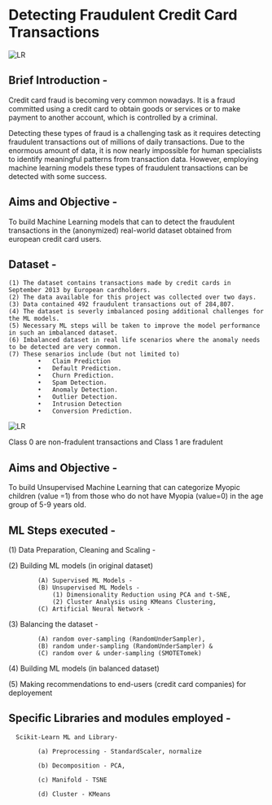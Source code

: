 # Detecting Fraudulent Credit Card Transactions

![LR](https://github.com/fbrowther/Anomaly-Detection-to-identify-Fraudulent-Credit-Card-Transactions/blob/main/Images/Credit-Card-Fraud-Detection.jpg)
## Brief Introduction -
Credit card fraud is becoming very common nowadays. It is a fraud committed using a credit card to obtain goods or services or to make payment to another account, which is controlled by a criminal. 

Detecting these types of fraud is a challenging task as it requires detecting fraudulent transactions out of millions of daily transactions. Due to the enormous amount of data, it is now nearly impossible for human specialists to identify meaningful patterns from transaction data. However, employing machine learning models these types of fraudulent transactions can be detected with some success. 

## Aims and Objective -
To build  Machine Learning models that can to detect the fraudulent transactions in the (anonymized) real-world dataset obtained from european credit card users.

## Dataset - 
    (1) The dataset contains transactions made by credit cards in September 2013 by European cardholders. 
    (2) The data available for this project was collected over two days.
    (3) Data contained 492 fraudulent transactions out of 284,807. 
    (4) The dataset is severly imbalanced posing additional challenges for the ML models. 
    (5) Necessary ML steps will be taken to improve the model performance in such an imbalanced dataset. 
    (6) Imbalanced dataset in real life scenarios where the anomaly needs to be detected are very common.
    (7) These senarios include (but not limited to)
            •	Claim Prediction
            •	Default Prediction.
            •	Churn Prediction.
            •	Spam Detection.
            •	Anomaly Detection.
            •	Outlier Detection.
            •	Intrusion Detection
            •	Conversion Prediction.

![LR](https://github.com/fbrowther/Anomaly-Detection-to-identify-Fraudulent-Credit-Card-Transactions/blob/main/Images/Class%20Distribution%20in%20original%20Dataset.png)

Class 0 are non-fradulent transactions and Class 1 are fradulent

## Aims and Objective -
To build Unsupervised Machine Learning that can categorize Myopic children (value =1) from those who do not have Myopia (value=0) in the age group of 5-9 years old.

## ML Steps executed -

(1) Data Preparation, Cleaning and Scaling -

(2) Building ML models (in original dataset)

            (A) Supervised ML Models -
            (B) Unsupervised ML Models -
                (1) Dimensionality Reduction using PCA and t-SNE,
                (2) Cluster Analysis using KMeans Clustering,
            (C) Artificial Neural Network -
                
(3) Balancing the dataset -

            (A) random over-sampling (RandomUnderSampler), 
            (B) random under-sampling (RandomUnderSampler) &
            (C) random over & under-sampling (SMOTETomek)

(4) Building ML models (in balanced dataset) 

(5) Making recommendations to end-users (credit card companies) for deployement 
             

      
## Specific Libraries and modules employed -
      
      Scikit-Learn ML and Library-
      
            (a) Preprocessing - StandardScaler, normalize
  
            (b) Decomposition - PCA, 
  
            (c) Manifold - TSNE
  
            (d) Cluster - KMeans
  
      
      
    

